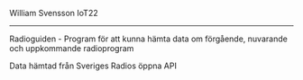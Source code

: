 William Svensson IoT22
**********************
Radioguiden - 
Program för att kunna hämta data om förgående, nuvarande och uppkommande radioprogram

Data hämtad från Sveriges Radios öppna API
